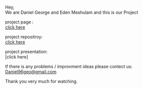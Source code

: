 Hey,  
We are Daniel George and Eden Meshulam and this is our Project

project page :  
[click here](main.md)

project repositroy:  
[click here](https://github.com/danielgeo96/Winners/tree/main)

project presentation:  
[click here]
 
If there is any problems / improvment ideas please contect us:  
Daniel96geo@gmail.com

Thank you very much for watching.
